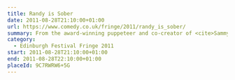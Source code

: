 ```yaml
---
title: Randy is Sober
date: 2011-08-28T21:10:00+01:00
url: https://www.comedy.co.uk/fringe/2011/randy_is_sober/
summary: From the award-winning puppeteer and co-creator of <cite>Sammy J in the Forest of Dreams</cite> comes an all-new comedy show starring Randy, the felt-faced misanthrope. The former alcoholic children’s entertainer is off the booze and on the wagon this summer, looking at the world through the disgruntled eyes of a reformed boozehound. Its puppet stand-up as you’ve never seen it before.
category:
  - Edinburgh Festival Fringe 2011
start: 2011-08-28T21:10:00+01:00
end: 2011-08-28T22:10:00+01:00
placeId: 9C7RWRW6+5G
---
```

